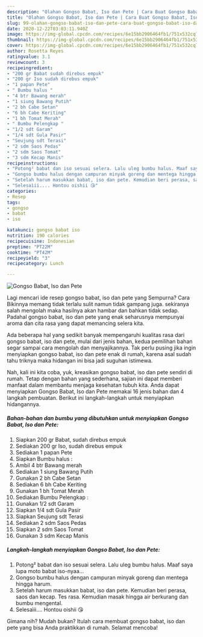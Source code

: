 ```yaml
---
description: "Olahan Gongso Babat, Iso dan Pete | Cara Buat Gongso Babat, Iso dan Pete Yang Sempurna"
title: "Olahan Gongso Babat, Iso dan Pete | Cara Buat Gongso Babat, Iso dan Pete Yang Sempurna"
slug: 99-olahan-gongso-babat-iso-dan-pete-cara-buat-gongso-babat-iso-dan-pete-yang-sempurna
date: 2020-12-22T03:03:11.940Z
image: https://img-global.cpcdn.com/recipes/6e15bb2906464fb1/751x532cq70/gongso-babat-iso-dan-pete-foto-resep-utama.jpg
thumbnail: https://img-global.cpcdn.com/recipes/6e15bb2906464fb1/751x532cq70/gongso-babat-iso-dan-pete-foto-resep-utama.jpg
cover: https://img-global.cpcdn.com/recipes/6e15bb2906464fb1/751x532cq70/gongso-babat-iso-dan-pete-foto-resep-utama.jpg
author: Rosetta Reyes
ratingvalue: 3.1
reviewcount: 3
recipeingredient:
- "200 gr Babat sudah direbus empuk"
- "200 gr Iso sudah direbus empuk"
- "1 papan Pete"
- " Bumbu halus "
- "4 btr Bawang merah"
- "1 siung Bawang Putih"
- "2 bh Cabe Setan"
- "6 bh Cabe Keriting"
- "1 bh Tomat Merah"
- " Bumbu Pelengkap "
- "1/2 sdt Garam"
- "1/4 sdt Gula Pasir"
- "Seujung sdt Terasi"
- "2 sdm Saos Pedas"
- "2 sdm Saos Tomat"
- "3 sdm Kecap Manis"
recipeinstructions:
- "Potong² babat dan iso sesuai selera. Lalu uleg bumbu halus. Maaf saya lupa moto babat iso-nyaa..."
- "Gongso bumbu halus dengan campuran minyak goreng dan mentega hingga harum."
- "Setelah harum masukkan babat, iso dan pete. Kemudian beri perasa, saos dan kecap. Tes rasa. Kemudian masak hingga air berkurang dan bumbu mengental."
- "Selesaìii.... Hontou oishii 😘"
categories:
- Resep
tags:
- gongso
- babat
- iso

katakunci: gongso babat iso 
nutrition: 190 calories
recipecuisine: Indonesian
preptime: "PT22M"
cooktime: "PT42M"
recipeyield: "3"
recipecategory: Lunch

---
```



![Gongso Babat, Iso dan Pete](https://img-global.cpcdn.com/recipes/6e15bb2906464fb1/751x532cq70/gongso-babat-iso-dan-pete-foto-resep-utama.jpg)

Lagi mencari ide resep gongso babat, iso dan pete yang Sempurna? Cara Bikinnya memang tidak terlalu sulit namun tidak gampang juga. sekiranya salah mengolah maka hasilnya akan hambar dan bahkan tidak sedap. Padahal gongso babat, iso dan pete yang enak seharusnya mempunyai aroma dan cita rasa yang dapat memancing selera kita.



Ada beberapa hal yang sedikit banyak mempengaruhi kualitas rasa dari gongso babat, iso dan pete, mulai dari jenis bahan, kedua pemilihan bahan segar sampai cara mengolah dan menyajikannya. Tak perlu pusing jika ingin menyiapkan gongso babat, iso dan pete enak di rumah, karena asal sudah tahu triknya maka hidangan ini bisa jadi suguhan istimewa.


Nah, kali ini kita coba, yuk, kreasikan gongso babat, iso dan pete sendiri di rumah. Tetap dengan bahan yang sederhana, sajian ini dapat memberi manfaat dalam membantu menjaga kesehatan tubuh kita. Anda dapat menyiapkan Gongso Babat, Iso dan Pete memakai 16 jenis bahan dan 4 langkah pembuatan. Berikut ini langkah-langkah untuk menyiapkan hidangannya.

<!--inarticleads1-->

##### Bahan-bahan dan bumbu yang dibutuhkan untuk menyiapkan Gongso Babat, Iso dan Pete:

1. Siapkan 200 gr Babat, sudah direbus empuk
1. Sediakan 200 gr Iso, sudah direbus empuk
1. Sediakan 1 papan Pete
1. Siapkan  Bumbu halus :
1. Ambil 4 btr Bawang merah
1. Sediakan 1 siung Bawang Putih
1. Gunakan 2 bh Cabe Setan
1. Sediakan 6 bh Cabe Keriting
1. Gunakan 1 bh Tomat Merah
1. Sediakan  Bumbu Pelengkap :
1. Gunakan 1/2 sdt Garam
1. Siapkan 1/4 sdt Gula Pasir
1. Siapkan Seujung sdt Terasi
1. Sediakan 2 sdm Saos Pedas
1. Siapkan 2 sdm Saos Tomat
1. Gunakan 3 sdm Kecap Manis




<!--inarticleads2-->

##### Langkah-langkah menyiapkan Gongso Babat, Iso dan Pete:

1. Potong² babat dan iso sesuai selera. Lalu uleg bumbu halus. Maaf saya lupa moto babat iso-nyaa...
1. Gongso bumbu halus dengan campuran minyak goreng dan mentega hingga harum.
1. Setelah harum masukkan babat, iso dan pete. Kemudian beri perasa, saos dan kecap. Tes rasa. Kemudian masak hingga air berkurang dan bumbu mengental.
1. Selesaìii.... Hontou oishii 😘




Gimana nih? Mudah bukan? Itulah cara membuat gongso babat, iso dan pete yang bisa Anda praktikkan di rumah. Selamat mencoba!
